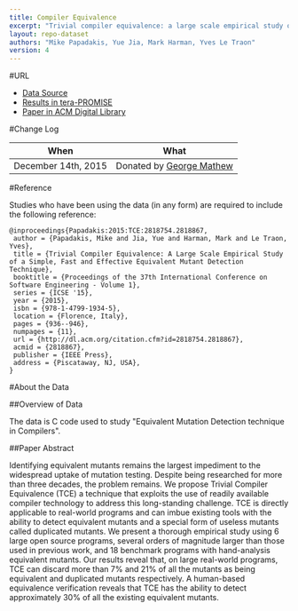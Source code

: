 ```yaml
---
title: Compiler Equivalence
excerpt: "Trivial compiler equivalence: a large scale empirical study of a simple, fast and effective equivalent mutant detection technique"
layout: repo-dataset
authors: "Mike Papadakis, Yue Jia, Mark Harman, Yves Le Traon"
version: 4
---
```


#URL

* [Data Source](http://www0.cs.ucl.ac.uk/staff/Y.Jia/projects/compiler_equivalence/#download)
* [Results in tera-PROMISE](https://terapromise.csc.ncsu.edu:8443/!/#repo/view/head/code-analysis/compiler)
* [Paper in ACM Digital Library](http://dl.acm.org/citation.cfm?id=2818867)

#Change Log

When | What
---- | ----
December 14th, 2015 | Donated by [George Mathew](mailto:george.meg91@gmail.com)

#Reference

Studies who have been using the data (in any form) are required to include the following reference:

```
@inproceedings{Papadakis:2015:TCE:2818754.2818867,
 author = {Papadakis, Mike and Jia, Yue and Harman, Mark and Le Traon, Yves},
 title = {Trivial Compiler Equivalence: A Large Scale Empirical Study of a Simple, Fast and Effective Equivalent Mutant Detection Technique},
 booktitle = {Proceedings of the 37th International Conference on Software Engineering - Volume 1},
 series = {ICSE '15},
 year = {2015},
 isbn = {978-1-4799-1934-5},
 location = {Florence, Italy},
 pages = {936--946},
 numpages = {11},
 url = {http://dl.acm.org/citation.cfm?id=2818754.2818867},
 acmid = {2818867},
 publisher = {IEEE Press},
 address = {Piscataway, NJ, USA},
}
```
	
#About the Data

##Overview of Data

The data is C code used to study "Equivalent Mutation Detection technique in Compilers".

##Paper Abstract

Identifying equivalent mutants remains the largest impediment to the widespread uptake of mutation testing. Despite being researched for more than three decades, the problem remains. We propose Trivial Compiler Equivalence (TCE) a technique that exploits the use of readily available compiler technology to address this long-standing challenge. TCE is directly applicable to real-world programs and can imbue existing tools with the ability to detect equivalent mutants and a special form of useless mutants called duplicated mutants. We present a thorough empirical study using 6 large open source programs, several orders of magnitude larger than those used in previous work, and 18 benchmark programs with hand-analysis equivalent mutants. Our results reveal that, on large real-world programs, TCE can discard more than 7% and 21% of all the mutants as being equivalent and duplicated mutants respectively. A human-based equivalence verification reveals that TCE has the ability to detect approximately 30% of all the existing equivalent mutants.
